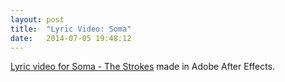 ```yaml
---
layout: post
title:  "Lyric Video: Soma"
date:   2014-07-05 19:48:12
---
```

[Lyric video for Soma - The Strokes](https://www.youtube.com/watch?v=AFKdIp6MkL0) made in Adobe After Effects.
